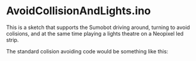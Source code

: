 # AvoidCollisionAndLights.ino
This is a sketch that supports the Sumobot driving around, turning to avoid colisions, and at the same time playing  a lights theatre on a Neopixel led strip. 

The standard colision avoiding code would be something like this: 


